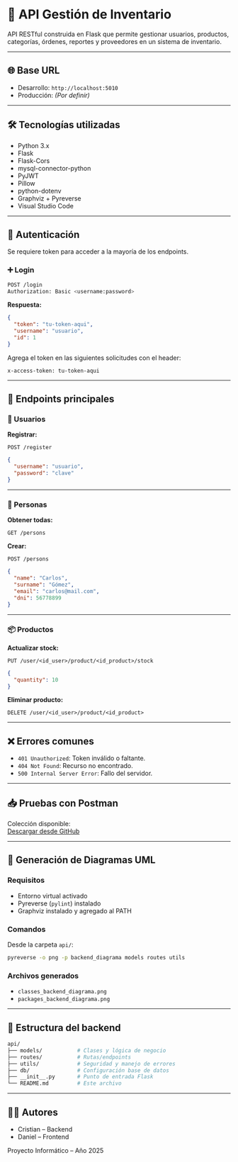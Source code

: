 
# 🧾 API Gestión de Inventario

API RESTful construida en Flask que permite gestionar usuarios, productos, categorías, órdenes, reportes y proveedores en un sistema de inventario.

---

## 🌐 Base URL

- Desarrollo: `http://localhost:5010`
- Producción: *(Por definir)*

---

## 🛠️ Tecnologías utilizadas

- Python 3.x
- Flask
- Flask-Cors
- mysql-connector-python
- PyJWT
- Pillow
- python-dotenv
- Graphviz + Pyreverse
- Visual Studio Code

---

## 🔐 Autenticación

Se requiere token para acceder a la mayoría de los endpoints.

### ➕ Login

```bash
POST /login
Authorization: Basic <username:password>
```

**Respuesta:**

```json
{
  "token": "tu-token-aqui",
  "username": "usuario",
  "id": 1
}
```

Agrega el token en las siguientes solicitudes con el header:

```
x-access-token: tu-token-aqui
```

---

## 📌 Endpoints principales

### 👤 Usuarios

**Registrar:**

```http
POST /register
```

```json
{
  "username": "usuario",
  "password": "clave"
}
```

---

### 👥 Personas

**Obtener todas:**

```http
GET /persons
```

**Crear:**

```http
POST /persons
```

```json
{
  "name": "Carlos",
  "surname": "Gómez",
  "email": "carlos@mail.com",
  "dni": 56778899
}
```

---

### 📦 Productos

**Actualizar stock:**

```http
PUT /user/<id_user>/product/<id_product>/stock
```

```json
{
  "quantity": 10
}
```

**Eliminar producto:**

```http
DELETE /user/<id_user>/product/<id_product>
```

---

## ❌ Errores comunes

- `401 Unauthorized`: Token inválido o faltante.
- `404 Not Found`: Recurso no encontrado.
- `500 Internal Server Error`: Fallo del servidor.

---

## 📥 Pruebas con Postman

Colección disponible:  
[Descargar desde GitHub](https://github.com/Criistian91/inventory_project_proyectoinfor/blob/back/inventory-management-system/api/tests/Gesti%C3%B3n%20de%20inventario%20API.postman_collection.json)

---

## 🧰 Generación de Diagramas UML

### Requisitos

- Entorno virtual activado
- Pyreverse (`pylint`) instalado
- Graphviz instalado y agregado al PATH

### Comandos

Desde la carpeta `api/`:

```bash
pyreverse -o png -p backend_diagrama models routes utils
```

### Archivos generados

- `classes_backend_diagrama.png`
- `packages_backend_diagrama.png`

---

## 📁 Estructura del backend

```bash
api/
├── models/           # Clases y lógica de negocio
├── routes/           # Rutas/endpoints
├── utils/            # Seguridad y manejo de errores
├── db/               # Configuración base de datos
├── __init__.py       # Punto de entrada Flask
└── README.md         # Este archivo
```

---

## 👨‍💻 Autores

- Cristian – Backend
- Daniel – Frontend

Proyecto Informático – Año 2025
